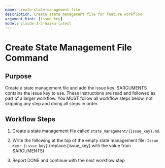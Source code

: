 ```yaml
---
name: create-state-management-file
description: Create state management file for feature workflow
argument-hint: [issue-key]
model: claude-3-5-haiku-latest
---
```


# Create State Management File Command

## Purpose

Create a state management file and add the issue key.
$ARGUMENTS contains the issue key to use.
These instructions are read and followed as part of a larger workflow.
You MUST follow all workflow steps below, not skipping any step and doing all steps in order.

## Workflow Steps

1. Create a state management file called `state_management/{issue_key}.md`.

2. Write the following at the top of the empty state management file:
`Issue Key: {issue_key}` (replace {issue_key} with the value from $ARGUMENTS)

3. Report DONE and continue with the next workflow step
